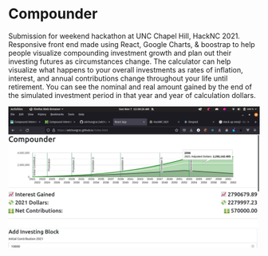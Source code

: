 # Compounder

Submission for weekend hackathon at UNC Chapel Hill, HackNC 2021. Responsive front end made using React, Google Charts, & boostrap to help people visualize compounding investment growth and plan out their investing futures as circumstances change.
The calculator can help visualize what happens to your overall investments as rates of inflation, interest, and annual contributions change throughout your life until retirement.
You can see the nominal and real amount gained by the end of the simulated investment period in that year and year of calculation dollars.

![](artifacts/InflationAdjusted.png)
